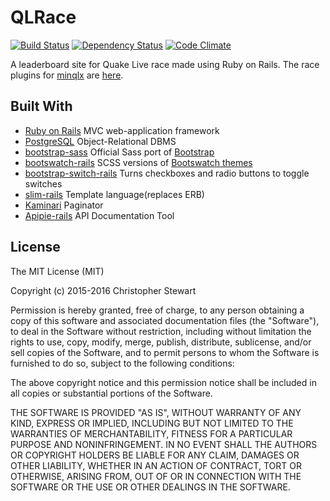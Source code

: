 # QLRace

[![Build Status](https://travis-ci.org/QLRace/QLRace.svg)](https://travis-ci.org/QLRace/QLRace)
[![Dependency Status](https://gemnasium.com/QLRace/QLRace.svg)](https://gemnasium.com/QLRace/QLRace)
[![Code Climate](https://codeclimate.com/github/QLRace/QLRace/badges/gpa.svg)](https://codeclimate.com/github/QLRace/QLRace)

A leaderboard site for Quake Live race made using Ruby on Rails. The race plugins for [minqlx](https://github.com/MinoMino/minqlx) are [here](../../../minqlx-plugins).

## Built With

- [Ruby on Rails](https://github.com/rails/rails) MVC web-application framework
- [PostgreSQL](http://www.postgresql.org/) Object-Relational DBMS
- [bootstrap-sass](https://github.com/twbs/bootstrap-sass) Official Sass port of [Bootstrap](http://getbootstrap.com/)
- [bootswatch-rails](https://github.com/maxim/bootswatch-rails) SCSS versions of [Bootswatch themes](https://bootswatch.com/)
- [bootstrap-switch-rails](https://github.com/manuelvanrijn/bootstrap-switch-rails) Turns checkboxes and radio buttons to toggle switches
- [slim-rails](https://github.com/slim-template/slim-rails) Template language(replaces ERB)
- [Kaminari](https://github.com/amatsuda/kaminari) Paginator
- [Apipie-rails](https://github.com/Apipie/apipie-rails) API Documentation Tool

## License

The MIT License (MIT)

Copyright (c) 2015-2016 Christopher Stewart

Permission is hereby granted, free of charge, to any person obtaining a copy
of this software and associated documentation files (the "Software"), to deal
in the Software without restriction, including without limitation the rights
to use, copy, modify, merge, publish, distribute, sublicense, and/or sell
copies of the Software, and to permit persons to whom the Software is
furnished to do so, subject to the following conditions:

The above copyright notice and this permission notice shall be included in all
copies or substantial portions of the Software.

THE SOFTWARE IS PROVIDED "AS IS", WITHOUT WARRANTY OF ANY KIND, EXPRESS OR
IMPLIED, INCLUDING BUT NOT LIMITED TO THE WARRANTIES OF MERCHANTABILITY,
FITNESS FOR A PARTICULAR PURPOSE AND NONINFRINGEMENT. IN NO EVENT SHALL THE
AUTHORS OR COPYRIGHT HOLDERS BE LIABLE FOR ANY CLAIM, DAMAGES OR OTHER
LIABILITY, WHETHER IN AN ACTION OF CONTRACT, TORT OR OTHERWISE, ARISING FROM,
OUT OF OR IN CONNECTION WITH THE SOFTWARE OR THE USE OR OTHER DEALINGS IN THE
SOFTWARE.
